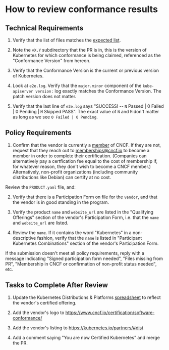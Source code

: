# How to review conformance results

## Technical Requirements

1. Verify that the list of files matches the
[expected list](https://github.com/cncf/k8s-conformance/blob/master/instructions.md#contents-of-the-pr).

2. Note the `vX.Y` subdirectory that the PR is in, this is the version of
Kubernetes for which conformance is being claimed, referenced as the
"Conformance Version" from hereon.

3. Verify that the Conformance Version is the current or previous version of
Kubernetes.

4. Look at `e2e.log`.  Verify that the `major.minor` component of the
`kube-apiserver version:` log exactly matches the Conformance Version. The
patch version does not matter.

5. Verify that the last line of `e2e.log` says "SUCCESS! -- `N` Passed | 0
Failed | 0 Pending | `M` Skipped PASS".  The exact value of `N` and `M` don't
matter as long as we see `0 Failed | 0 Pending`.

## Policy Requirements

1. Confirm that the vendor is currently a
[member](https://www.cncf.io/about/members/) of CNCF. If they are not, request
that they reach out to memberships@cncf.io to become a member in order to
complete their certification. (Companies can alternatively pay a certfication
fee equal to the cost of membership if, for whatever reason, they don't wish to
become a CNCF member.) Alternatively, non-profit organizations (including community
distributions like Debian) can certify at no cost.

Review the `PRODUCT.yaml` file, and:

2. Verify that there is a Participation Form on file for the `vendor`, and that
the vendor is in good standing in the program.

3. Verify the product `name` and `website_url` are listed in the
"Qualifying Offerings" section of the vendor's Participation Form, i.e. that
the `name` and `website_url` are listed.

4. Review the `name`. If it contains the word "Kubernetes" in a non-descriptive
fashion, verify that the `name` is listed in "Participant Kubernetes
Combinations" section of the vendor's Participation Form.

If the submission doesn't meet all policy requirements, reply with a message indicating "Signed participation form needed", "Files missing from PR", "Membership in CNCF or confirmation of non-profit status needed", etc.

## Tasks to Complete After Review

1. Update the Kubernetes Distributions & Platforms [spreadsheet](https://docs.google.com/a/linuxfoundation.org/spreadsheets/d/1LxSqBzjOxfGx3cmtZ4EbB_BGCxT_wlxW_xgHVVa23es/edit) to reflect the vendor's certified offering.

2. Add the vendor's logo to https://www.cncf.io/certification/software-conformance/

3. Add the vendor's listing to https://kubernetes.io/partners/#dist

4. Add a comment saying "You are now Certified Kubernetes" and merge the PR.
